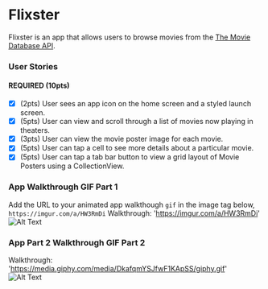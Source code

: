# Flixster

Flixster is an app that allows users to browse movies from the [The Movie Database API](http://docs.themoviedb.apiary.io/#).


### User Stories
#### REQUIRED (10pts)
- [x] (2pts) User sees an app icon on the home screen and a styled launch screen.
- [x] (5pts) User can view and scroll through a list of movies now playing in theaters.
- [x] (3pts) User can view the movie poster image for each movie.
- [x] (5pts) User can tap a cell to see more details about a particular movie.
- [x] (5pts) User can tap a tab bar button to view a grid layout of Movie Posters using a CollectionView.

### App Walkthrough GIF Part 1
Add the URL to your animated app walkthough `gif` in the image tag below, `https://imgur.com/a/HW3RmDi`
Walkthrough: 'https://imgur.com/a/HW3RmDi'
![Alt Text](https://imgur.com/a/HW3RmDi/giphy.gif)

### App Part 2 Walkthrough GIF Part 2
Walkthrough: 'https://media.giphy.com/media/DkafqmYSJfwF1KApSS/giphy.gif'
![Alt Text](https://media.giphy.com/media/DkafqmYSJfwF1KApSS/giphy.gif)
